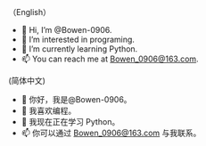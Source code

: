 （English）
- 👋 Hi, I’m @Bowen-0906.
- 👀 I’m interested in programing.
- 🌱 I’m currently learning Python.
- 📫 You can reach me at Bowen_0906@163.com.

 (简体中文)
- 👋 你好，我是@Bowen-0906。
- 👀 我喜欢编程。
- 🌱 我现在正在学习 Python。
- 📫 你可以通过 Bowen_0906@163.com 与我联系。

<!---
Bowen-0906/Bowen-0906 is a ✨ special ✨ repository because its `README.md` (this file) appears on your GitHub profile.
You can click the Preview link to take a look at your changes.
--->
